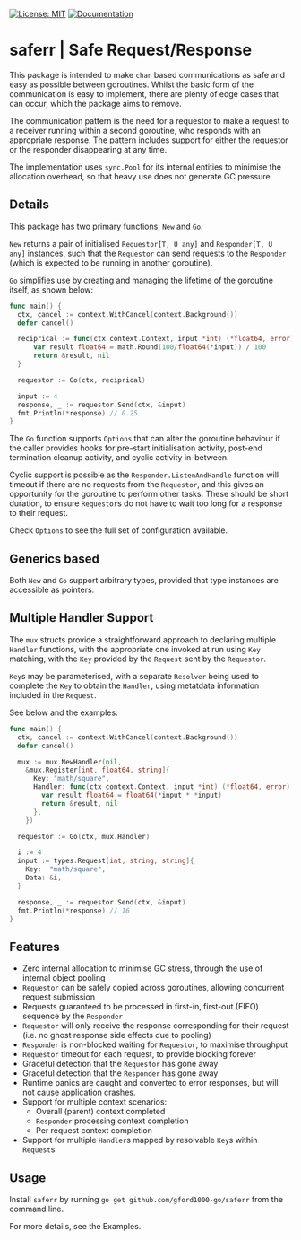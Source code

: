 [![License: MIT](https://img.shields.io/badge/License-MIT-blue.svg)](https://en.wikipedia.org/wiki/MIT_License)
[![Documentation](https://img.shields.io/badge/Documentation-GoDoc-green.svg)](https://godoc.org/github.com/gford1000-go/saferr)

# saferr | Safe Request/Response

This package is intended to make `chan` based communications as safe and easy as possible between goroutines.  Whilst the basic form of
the communication is easy to implement, there are plenty of edge cases that can occur, which the package aims to remove.

The communication pattern is the need for a requestor to make a request to a receiver running within a second goroutine, who
responds with an appropriate response.  The pattern includes support for either the requestor or the responder disappearing at any time.

The implementation uses `sync.Pool` for its internal entities to minimise the allocation overhead, so that heavy use does not generate GC pressure.

## Details

This package has two primary functions, `New` and `Go`.

`New` returns a pair of initialised `Requestor[T, U any]` and `Responder[T, U any]` instances, such that the `Requestor` can send requests to the `Responder` (which is expected to be running in another goroutine).

`Go` simplifies use by creating and managing the lifetime of the goroutine itself, as shown below:

```go
func main() {
  ctx, cancel := context.WithCancel(context.Background())
  defer cancel()

  reciprical := func(ctx context.Context, input *int) (*float64, error) {
      var result float64 = math.Round(100/float64(*input)) / 100
      return &result, nil
  }

  requestor := Go(ctx, reciprical)

  input := 4
  response, _ := requestor.Send(ctx, &input)
  fmt.Println(*response) // 0.25
}
```

The `Go` function supports `Options` that can alter the goroutine behaviour if the caller provides hooks for pre-start initialisation activity, post-end termination cleanup activity, and cyclic activity in-between.

Cyclic support is possible as the `Responder.ListenAndHandle` function will timeout if there are no requests from the `Requestor`, and
this gives an opportunity for the goroutine to perform other tasks.  These should be short duration, to ensure `Requestor`s do not have to wait too long for a response to their request.

Check `Options` to see the full set of configuration available.

## Generics based

Both `New` and `Go` support arbitrary types, provided that type instances are accessible as pointers.

## Multiple Handler Support

The `mux` structs provide a straightforward approach to declaring multiple `Handler` functions, with the 
appropriate one invoked at run using `Key` matching, with the `Key` provided by the `Request` sent by the `Requestor`.

`Key`s may be parameterised, with a separate `Resolver` being used to complete the `Key` to obtain the `Handler`, using
metatdata information included in the `Request`.

See below and the examples:

```go
func main() {
  ctx, cancel := context.WithCancel(context.Background())
  defer cancel()

  mux := mux.NewHandler(nil,
    &mux.Register[int, float64, string]{
      Key: "math/square",
      Handler: func(ctx context.Context, input *int) (*float64, error) {
        var result float64 = float64(*input * *input)
        return &result, nil
      },
    })

  requestor := Go(ctx, mux.Handler)

  i := 4
  input := types.Request[int, string, string]{
    Key:  "math/square",
    Data: &i,
  }

  response, _ := requestor.Send(ctx, &input)
  fmt.Println(*response) // 16
}
```

## Features

* Zero internal allocation to minimise GC stress, through the use of internal object pooling
* `Requestor` can be safely copied across goroutines, allowing concurrent request submission
* Requests guaranteed to be processed in first-in, first-out (FIFO) sequence by the `Responder`
* `Requestor` will only receive the response corresponding for their request (i.e. no ghost response side effects due to pooling)
* `Responder` is non-blocked waiting for `Requestor`, to maximise throughput
* `Requestor` timeout for each request, to provide blocking forever
* Graceful detection that the `Requestor` has gone away
* Graceful detection that the `Responder` has gone away
* Runtime panics are caught and converted to error responses, but will not cause application crashes.
* Support for multiple context scenarios:
  * Overall (parent) context completed
  * `Responder` processing context completion
  * Per request context completion
* Support for multiple `Handler`s mapped by resolvable `Key`s within `Request`s

## Usage

Install `saferr` by running `go get github.com/gford1000-go/saferr` from the command line.

For more details, see the Examples.
